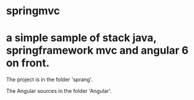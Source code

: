 # springmvc
# a simple sample of stack java, springframework mvc and angular 6 on front.
The project is in the folder 'sprang'.

The Angular sources in the folder 'Angular'.
